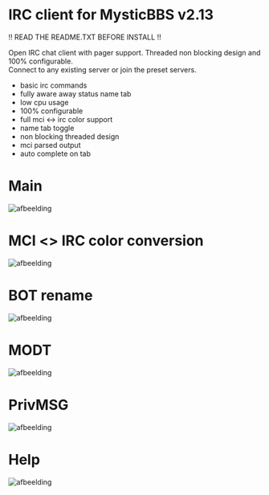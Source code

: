 # IRC client for MysticBBS v2.13

!! READ THE README.TXT BEFORE INSTALL !!

Open IRC chat client with pager support. Threaded non blocking design and 100% configurable.   
Connect to any existing server or join the preset servers.     

- basic irc commands
- fully aware away status name tab
- low cpu usage
- 100% configurable
- full mci <-> irc color support
- name tab toggle
- non blocking threaded design
- mci parsed output
- auto complete on tab     

# Main

![afbeelding](https://user-images.githubusercontent.com/472432/149822957-6bbaf478-1ab1-4e36-bef1-ef1ec1af4a22.png)


# MCI <> IRC color conversion

![afbeelding](https://user-images.githubusercontent.com/472432/149822975-af312acf-9040-44e5-9b9a-70901912b213.png)


# BOT rename

![afbeelding](https://user-images.githubusercontent.com/472432/149823015-c3ac4d38-380b-437c-93da-037abcbe2bb7.png)


# MODT

![afbeelding](https://user-images.githubusercontent.com/472432/149823047-5c725d7b-a93b-495e-bed7-8899cef64337.png)


# PrivMSG

![afbeelding](https://user-images.githubusercontent.com/472432/149823059-fcb4e8d6-23d3-435c-b324-ac6df240fd4a.png)


# Help

![afbeelding](https://user-images.githubusercontent.com/472432/149824285-dbbb3018-fc1f-496c-9b8f-77865cb06280.png)
